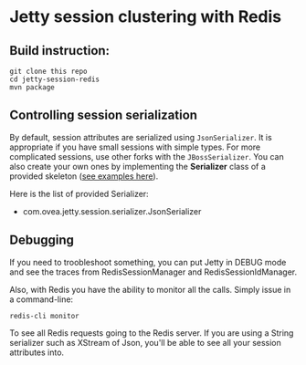 # Jetty session clustering with Redis

## Build instruction:

    git clone this repo
    cd jetty-session-redis
    mvn package


## Controlling session serialization

By default, session attributes are serialized using `JsonSerializer`. It is appropriate if you have small sessions with simple types. For more complicated sessions, use other forks with the `JBossSerializer`.
You can also create your own ones by implementing the <strong>Serializer</strong> class of a provided skeleton (<a href="https://github.com/dbaq/jetty-session-redis/tree/master/src/main/java/com/ovea/jetty/session/serializer">see examples here</a>).

Here is the list of provided Serializer:

* com.ovea.jetty.session.serializer.JsonSerializer


## Debugging

If you need to troobleshoot something, you can put Jetty in DEBUG mode and see the traces from RedisSessionManager and RedisSessionIdManager.

Also, with Redis you have the ability to monitor all the calls. Simply issue in a command-line:

    redis-cli monitor

To see all Redis requests going to the Redis server. If you are using a String serializer such as XStream of Json, you'll be able to see all your session attributes into.


